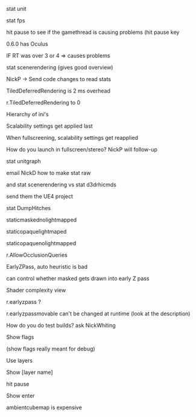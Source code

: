stat unit

stat fps

hit pause to see if the gamethread is causing problems (hit pause key

0.6.0 has Oculus

IF RT was over 3 or 4 =&gt; causes problems

stat scenerendering (gives good overview)

NickP -&gt; Send code changes to read stats

TiledDeferredRendering is 2 ms overhead

r.TiledDeferredRendering to 0

Hierarchy of ini's

Scalability settings get applied last

When fullscreening, scalability settings get reapplied

How do you launch in fullscreen/stereo? NickP will follow-up

stat unitgraph

email NickD how to make stat raw

and stat scenerendering vs stat d3drhicmds

send them the UE4 project

stat DumpHitches

staticmaskednolightmapped

staticopaquelightmaped

staticopaquenolightmapped

r.AllowOcclusionQueries

EarlyZPass, auto heuristic is bad

can control whether masked gets drawn into early Z pass

Shader complexity view

r.earlyzpass ?

r.earlyzpassmovable can't be changed at runtime (look at the description)

How do you do test builds? ask NickWhiting

Show flags

(show flags really meant for debug)

Use layers

Show \[layer name\]

hit pause

Show enter

ambientcubemap is expensive
